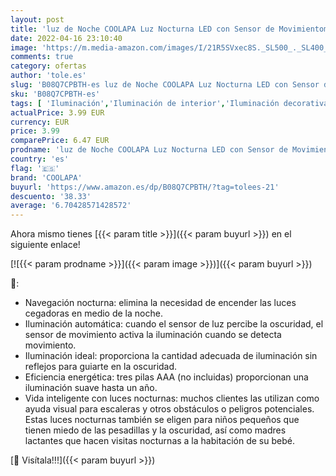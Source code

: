 ```yaml
---
layout: post
title: 'luz de Noche COOLAPA Luz Nocturna LED con Sensor de Movimientom  Blanco cálido Funcionan con Pilas  Adecuada para Dormitorio  Habitación Bebé Baño  Inodoro  Escaleras  Cocina  Pasillo  1 '
date: 2022-04-16 23:10:40
image: 'https://m.media-amazon.com/images/I/21R5SVxec8S._SL500_._SL400_.jpg'
comments: true
category: ofertas
author: 'tole.es'
slug: 'B08Q7CPBTH-es luz de Noche COOLAPA Luz Nocturna LED con Sensor de...'
sku: 'B08Q7CPBTH-es'
tags: [ 'Iluminación','Iluminación de interior','Iluminación decorativa y para usos específicos de interior','Iluminación nocturna de interior','bebé','coolapa','🇪🇸', ]
actualPrice: 3.99 EUR
currency: EUR
price: 3.99
comparePrice: 6.47 EUR
prodname: 'luz de Noche COOLAPA Luz Nocturna LED con Sensor de Movimientom  Blanco cálido Funcionan con Pilas  Adecuada para Dormitorio  Habitación Bebé Baño  Inodoro  Escaleras  Cocina  Pasillo  1 '
country: 'es'
flag: '🇪🇸'
brand: 'COOLAPA'
buyurl: 'https://www.amazon.es/dp/B08Q7CPBTH/?tag=tolees-21'
descuento: '38.33'
average: '6.70428571428572'
---
```


Ahora mismo tienes [{{< param title >}}]({{< param buyurl >}}) en el siguiente enlace!

[![{{< param prodname >}}]({{< param image >}})]({{< param buyurl >}})

🔎:

- Navegación nocturna: elimina la necesidad de encender las luces cegadoras en medio de la noche.
- Iluminación automática: cuando el sensor de luz percibe la oscuridad, el sensor de movimiento activa la iluminación cuando se detecta movimiento.
- Iluminación ideal: proporciona la cantidad adecuada de iluminación sin reflejos para guiarte en la oscuridad.
- Eficiencia energética: tres pilas AAA (no incluidas) proporcionan una iluminación suave hasta un año.
- Vida inteligente con luces nocturnas: muchos clientes las utilizan como ayuda visual para escaleras y otros obstáculos o peligros potenciales. Estas luces nocturnas también se eligen para niños pequeños que tienen miedo de las pesadillas y la oscuridad, así como madres lactantes que hacen visitas nocturnas a la habitación de su bebé.

[🛒 Visítala!!!]({{< param buyurl >}})
